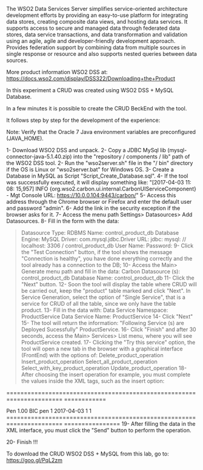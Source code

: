 The WSO2 Data Services Server simplifies service-oriented architecture development efforts by providing an easy-to-use platform for integrating data stores, creating composite data views, and hosting data services. It supports access to secure and managed data through federated data stores, data service transactions, and data transformation and validation using an agile, agile and developer-friendly development approach. Provides federation support by combining data from multiple sources in single response or resource and also supports nested queries between data sources.

More product information WSO2 DSS at: https://docs.wso2.com/display/DSS322/Downloading+the+Product

In this experiment a CRUD was created using WSO2 DSS + MySQL Database.

In a few minutes it is possible to create the CRUD BeckEnd with the tool.

It follows step by step for the development of the experience:

Note: Verify that the Oracle 7 Java environment variables are preconfigured (JAVA_HOME).

1- Download WSO2 DSS and unpack.
2- Copy a JDBC MySql lib (mysql-connector-java-5.1.40.zip) into the "repository / components / lib" path of the WSO2 DSS tool.
2- Run the "wso2server.sh" file in the "/ bin" directory if the OS is Linux or "wso2server.bat" for Windows OS.
3- Create a Database in MySQL as Script "Script_Create_Database.sql".
4- If the tool was successfully executed, it will display something like:
"[2017-04-03 11: 08: 15,957] INFO {org.wso2.carbon.ui.internal.CarbonUIServiceComponent} - Mgt Console URL: https://10.0.0.104:9443/carbon/"
5- Access this address through the Chrome browser or Firefox and enter the default user and password "admin".
6- Add the link in the security exception if the browser asks for it.
7- Access the menu path Settings> Datasources> Add Datasources.
8- Fill in the form with the data:
> Datasource Type: RDBMS
> Name: control_product_db
> Database Engine: MySQL
> Driver: com.mysql.jdbc.Driver
> URL: jdbc: mysql: // localhost: 3306 / control_product_db
> User Name: <bank user>
> Password: <bank password>
9- Click the "Test Connection" button, if the tool shows the message "Connection is healthy", you have done everything correctly and the tool already has a connection to the DB;
10- Access the Main> Generate menu path and fill in the data:
> Carbon Datasource (s): control_product_db
> Database Name: control_product_db
11- Click the "Next" button.
12- Soon the tool will display the table where CRUD will be carried out, keep the "product" table marked and click "Next".
In Service Generation, select the option of "Single Service", that is a service for CRUD of all the table, since we only have the table product.
13- Fill in the data with:
> Data Service Namespace: ProductService
> Data Service Name: ProductService
14- Click "Next"
15- The tool will return the information: "Following Service (s) are Deployed Sucessfully" ProductService.
16- Click "Finish" and after 30 seconds, access the Main> Services> List menu, where you will see ProductService created.
17- Clicking the "Try this service" option, the tool will open a new tab in the browser with a graphical interface (FrontEnd) with the options of:
> Delete_product_operation
> Insert_product_operation
> Select_all_product_operation
> Select_with_key_product_operation
> Update_product_operation
18- After choosing the insert operation for example, you must complete the values ​​inside the XML tags, such as the insert option:

====================================================================== ============
<Body>
   <P: insert_product_operation xmlns: p = "ProductService">
      <! - Exactly 1 occurrence ->
      <P: product_name> Pen </ p: product_name>
      <! - Exactly 1 occurrence ->
      <P: product_price> 1.00 </ p: product_price>
      <! - Exactly 1 occurrence ->
      <P: product_description> BIC pen </ p: product_description>
      <! - Exactly 1 occurrence ->
      <P: product_amount> 1 </ p: product_amount>
      <! - Exactly 1 occurrence ->
      <P: product_date_created> 2017-04-03 </ p: product_date_created>
      <! - Exactly 1 occurrence ->
      <P: is_active> 1 </ p: is_active>
      <! - Exactly 1 occurrence ->
      <P: is_created> 1 </ p: is_created>
   </ P: insert_product_operation>
</ Body>
====================================================================== ================
19- After filling the data in the XML interface, you must click the "Send" button to perform the operation.

20- Finish !!!

To download the CRUD WSO2 DSS + MySQL from this lab, go to: https://goo.gl/PqL2zm
